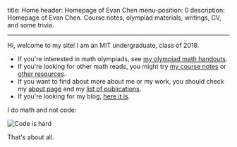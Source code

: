 title: Home
header: Homepage of Evan Chen
menu-position: 0
description: Homepage of Evan Chen. Course notes, olympiad materials, writings, CV, and some trivia.

---

Hi, welcome to my site! 
I am an MIT undergraduate, class of 2018.

+ If you're interested in math olympiads, see [my olympiad math handouts](olympiad.html).
+ If you're looking for other math reads,
  you might try [my course notes](coursework.html) or [other resources](recommend.html).
+ If you want to find about more about me or my work,
  you should check my [about page](about.html) and my [list of publications](publications.html).
+ If you're looking for my blog, [here it is](http://blog.evanchen.cc).

I do math and not code:

![Code is hard](http://stilldrinking.org/blog_images/code-horror.gif)

That's about all.
